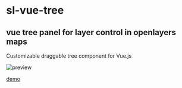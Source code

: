 # sl-vue-tree

## vue tree panel for layer control in openlayers maps

Customizable draggable tree component for Vue.js

![preview](preview.png)

[demo](demo/index.html)
